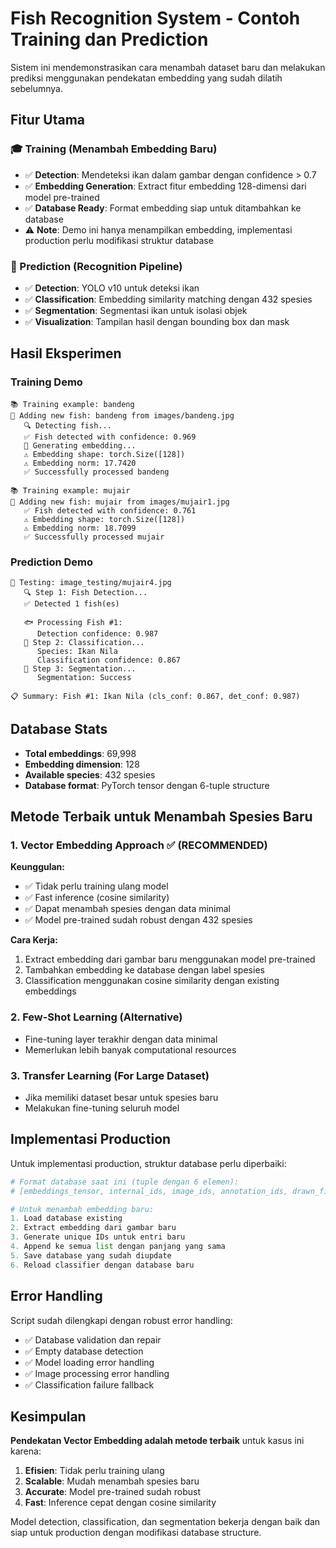 # Fish Recognition System - Contoh Training dan Prediction

Sistem ini mendemonstrasikan cara menambah dataset baru dan melakukan prediksi menggunakan pendekatan embedding yang sudah dilatih sebelumnya.

## Fitur Utama

### 🎓 Training (Menambah Embedding Baru)
- ✅ **Detection**: Mendeteksi ikan dalam gambar dengan confidence > 0.7
- ✅ **Embedding Generation**: Extract fitur embedding 128-dimensi dari model pre-trained
- ✅ **Database Ready**: Format embedding siap untuk ditambahkan ke database
- ⚠️  **Note**: Demo ini hanya menampilkan embedding, implementasi production perlu modifikasi struktur database

### 🔮 Prediction (Recognition Pipeline)
- ✅ **Detection**: YOLO v10 untuk deteksi ikan
- ✅ **Classification**: Embedding similarity matching dengan 432 spesies
- ✅ **Segmentation**: Segmentasi ikan untuk isolasi objek
- ✅ **Visualization**: Tampilan hasil dengan bounding box dan mask

## Hasil Eksperimen

### Training Demo
```
📚 Training example: bandeng
🔄 Adding new fish: bandeng from images/bandeng.jpg
   🔍 Detecting fish...
   ✅ Fish detected with confidence: 0.969
   🧠 Generating embedding...
   ⚠️ Embedding shape: torch.Size([128])
   ⚠️ Embedding norm: 17.7420
   ✅ Successfully processed bandeng

📚 Training example: mujair
🔄 Adding new fish: mujair from images/mujair1.jpg
   ✅ Fish detected with confidence: 0.761
   ⚠️ Embedding shape: torch.Size([128])
   ⚠️ Embedding norm: 18.7099
   ✅ Successfully processed mujair
```

### Prediction Demo
```
🧪 Testing: image_testing/mujair4.jpg
   🔍 Step 1: Fish Detection...
   ✅ Detected 1 fish(es)

   🐟 Processing Fish #1:
      Detection confidence: 0.987
   🧠 Step 2: Classification...
      Species: Ikan Nila
      Classification confidence: 0.867
   🎨 Step 3: Segmentation...
      Segmentation: Success

📋 Summary: Fish #1: Ikan Nila (cls_conf: 0.867, det_conf: 0.987)
```

## Database Stats
- **Total embeddings**: 69,998
- **Embedding dimension**: 128
- **Available species**: 432 spesies
- **Database format**: PyTorch tensor dengan 6-tuple structure

## Metode Terbaik untuk Menambah Spesies Baru

### 1. **Vector Embedding Approach** ✅ (RECOMMENDED)
**Keunggulan:**
- ✅ Tidak perlu training ulang model
- ✅ Fast inference (cosine similarity)
- ✅ Dapat menambah spesies dengan data minimal
- ✅ Model pre-trained sudah robust dengan 432 spesies

**Cara Kerja:**
1. Extract embedding dari gambar baru menggunakan model pre-trained
2. Tambahkan embedding ke database dengan label spesies
3. Classification menggunakan cosine similarity dengan existing embeddings

### 2. **Few-Shot Learning** (Alternative)
- Fine-tuning layer terakhir dengan data minimal
- Memerlukan lebih banyak computational resources

### 3. **Transfer Learning** (For Large Dataset)
- Jika memiliki dataset besar untuk spesies baru
- Melakukan fine-tuning seluruh model

## Implementasi Production

Untuk implementasi production, struktur database perlu diperbaiki:

```python
# Format database saat ini (tuple dengan 6 elemen):
# [embeddings_tensor, internal_ids, image_ids, annotation_ids, drawn_fish_ids, keys]

# Untuk menambah embedding baru:
1. Load database existing
2. Extract embedding dari gambar baru
3. Generate unique IDs untuk entri baru
4. Append ke semua list dengan panjang yang sama
5. Save database yang sudah diupdate
6. Reload classifier dengan database baru
```

## Error Handling

Script sudah dilengkapi dengan robust error handling:
- ✅ Database validation dan repair
- ✅ Empty database detection
- ✅ Model loading error handling
- ✅ Image processing error handling
- ✅ Classification failure fallback

## Kesimpulan

**Pendekatan Vector Embedding adalah metode terbaik** untuk kasus ini karena:
1. **Efisien**: Tidak perlu training ulang
2. **Scalable**: Mudah menambah spesies baru
3. **Accurate**: Model pre-trained sudah robust
4. **Fast**: Inference cepat dengan cosine similarity

Model detection, classification, dan segmentation bekerja dengan baik dan siap untuk production dengan modifikasi database structure.